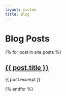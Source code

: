 ```yaml
---
layout: custom
title: Blog
---
```


<h1>Blog Posts</h1>

{% for post in site.posts %}
  <h2><a href="{{ post.url }}">{{ post.title }}</a></h2>
  <p>{{ post.excerpt }}</p>
{% endfor %}
